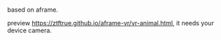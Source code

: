 #

based on aframe.


preview <https://ztftrue.github.io/aframe-vr/vr-animal.html>, it needs your device camera.
